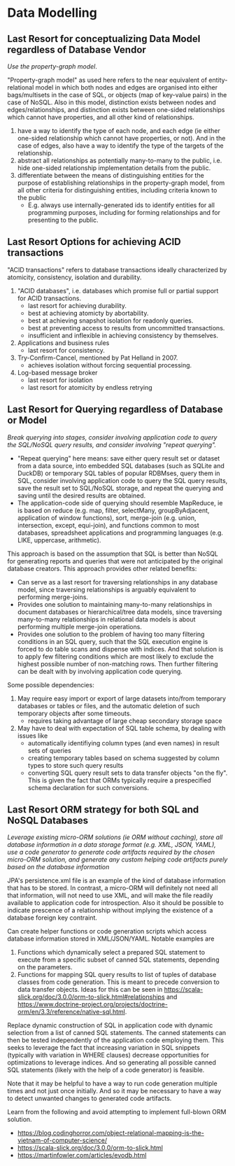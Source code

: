 # Data Modelling

## Last Resort for conceptualizing Data Model regardless of Database Vendor

*Use the property-graph model*.

"Property-graph model" as used here refers to the near equivalent of entity-relational model in which both nodes and edges are organised into either bags/multisets in the case of SQL, or objects (map of key-value pairs) in the case of NoSQL. Also in this model, distinction exists between nodes and edges/relationships, and distinction exists between one-sided relationships which cannot have properties, and all other kind of relationships.
  1. have a way to identify the type of each node, and each edge (ie either one-sided relationship which cannot have properties, or not). And in the case of edges, also have a way to identify the type of the targets of the relationship.
  1. abstract all relationships as potentially many-to-many to the public, i.e. hide one-sided relationship implementation details from the public.
  2. differentiate between the means of distinguishing entities for the purpose of establishing relationships in the property-graph model, from all other criteria for distinguishing entities, including criteria known to the public
     - E.g. always use internally-generated ids to identify entities for all programming purposes, including for forming relationships and for presenting to the public.

## Last Resort Options for achieving ACID transactions

"ACID transactions" refers to database transactions ideally characterized by atomicity, consistency, isolation and durability.

  1. "ACID databases", i.e. databases which promise full or partial support for ACID transactions.
     - last resort for achieving durability.
     - best at achieving atomicty by abortability.
     - best at achieving snapshot isolation for readonly queries.
     - best at preventing access to results from uncommitted transactions.
     - insufficient and inflexible in achieving consistency by themselves.
  2. Applications and business rules
     - last resort for consistency.
  1. Try-Confirm-Cancel, mentioned by Pat Helland in 2007.
     - achieves isolation without forcing sequential processing.
  2. Log-based message broker
     - last resort for isolation
     - last resort for atomicity by endless retrying

## Last Resort for Querying regardless of Database or Model

*Break querying into stages, consider involving application code to query the SQL/NoSQL query results, and consider involving "repeat querying".*

  - "Repeat querying" here means: save either query result set or dataset from a data source, into embedded SQL databases (such as SQLite and DuckDB) or temporary SQL tables of popular RDBMses, query them in SQL, consider involving application code to query the SQL query results, save the result set to SQL/NoSQL storage, and repeat the querying and saving until the desired results are obtained.
  - The application-code side of querying should resemble MapReduce, ie is based on reduce (e.g. map, filter, selectMany, groupByAdjacent, application of window functions), sort, 
  merge-join (e.g. union, intersection, except, equi-join), and functions common to most databases, spreadsheet applications and programming languages (e.g. LIKE, uppercase, arithmetic).

This approach is based on the assumption that SQL is better than NoSQL for generating reports and queries that were not anticipated by the original database creators.
This approach provides other related benefits:
  - Can serve as a last resort for traversing relationships in any database model, since traversing relationships is arguably equivalent to performing merge-joins.
  - Provides one solution to maintaining many-to-many relationships in document databases or hierarchical/tree data models, since traversing many-to-many relationships in relational data models is about performing multiple merge-join operations.
  - Provides one solution to the problem of having too many filtering conditions in an SQL query, such that the SQL execution engine is forced to do table scans and dispense with indices. And that solution is to apply few filtering conditions which are most likely to exclude the highest possible
  number of non-matching rows. Then further filtering can be dealt with by involving application code querying.

Some possible dependencies:
  1. May require easy import or export of large datasets into/from temporary databases or tables or files, and the automatic deletion of such temporary objects after some timeouts.
     - requires taking advantage of large cheap secondary storage space
  3. May have to deal with expectation of SQL table schema, by dealing with issues like
     - automatically identifiying column types (and even names) in result sets of queries
     - creating temporary tables based on schema suggested by column types to store such query results
     - converting SQL query result sets to data transfer objects "on the fly". This is given the fact that ORMs typically require a prespecified schema declaration for such conversions.

## Last Resort ORM strategy for both SQL and NoSQL Databases

*Leverage existing micro-ORM solutions (ie ORM without caching),
store all database information in a data storage format (e.g. XML, JSON, YAML),
use a code generator to generate code artifacts required by the chosen micro-ORM solution,
and generate any custom helping code artifacts purely based on the database information*

JPA's persistence.xml file is an example of the kind of database information that has to be stored. In contrast, a micro-ORM will definitely not need all that information, will not need to use XML, and will make the file readily available to application code for introspection. Also it should be possible to indicate prescence of a relationship without implying the existence of a database foreign key contraint.

Can create helper functions or code generation scripts which access database information stored in XML/JSON/YAML.
Notable examples are
  1. Functions which dynamically select a prepared SQL statement to execute from a specific subset of canned SQL statements, depending on the parameters.
  2. Functions for mapping SQL query results to list of tuples of database classes from code generation. This is meant to precede conversion to data transfer objects. Ideas for this can be seen in https://scala-slick.org/doc/3.0.0/orm-to-slick.html#relationships and https://www.doctrine-project.org/projects/doctrine-orm/en/3.3/reference/native-sql.html. 

Replace dynamic construction of SQL in application code with dynamic selection from a list of canned SQL statements. The canned statements can then be tested independently of the application code employing them. This seeks to leverage the fact that increasing variation in SQL snippets (typically with variation in WHERE clauses) decrease opportunities for optimizations to leverage indices. And so generating all possible canned SQL statements (likely with the help of a code generator) is feasible.

Note that it may be helpful to have a way to run code generation multiple times and not just once initially. And so it may be necessary to have a way to detect unwanted changes to generated code artifacts.

Learn from the following and avoid attempting to implement full-blown ORM solution.
  - https://blog.codinghorror.com/object-relational-mapping-is-the-vietnam-of-computer-science/
  - https://scala-slick.org/doc/3.0.0/orm-to-slick.html
  - https://martinfowler.com/articles/evodb.html
